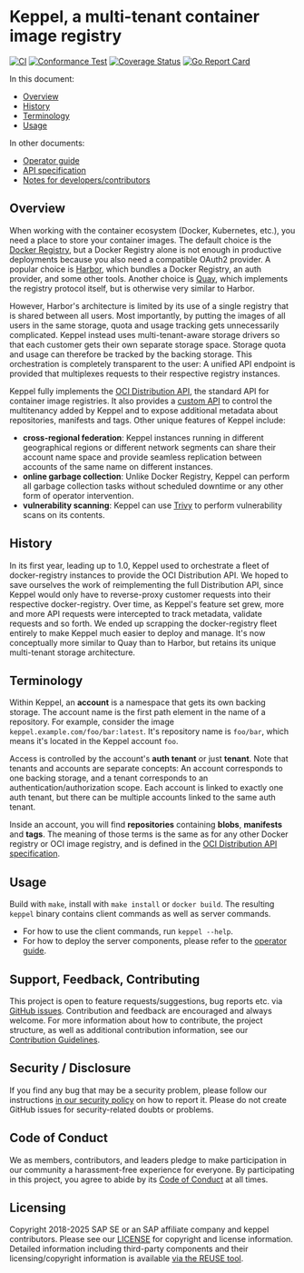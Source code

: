 <!--
SPDX-FileCopyrightText: 2025 SAP SE

SPDX-License-Identifier: Apache-2.0
-->

# Keppel, a multi-tenant container image registry

[![CI](https://github.com/sapcc/keppel/actions/workflows/ci.yaml/badge.svg)](https://github.com/sapcc/keppel/actions/workflows/ci.yaml)
[![Conformance Test](https://github.com/sapcc/keppel/actions/workflows/oci-distribution-conformance.yml/badge.svg)](https://github.com/sapcc/keppel/actions/workflows/oci-distribution-conformance.yml)
[![Coverage Status](https://coveralls.io/repos/github/sapcc/keppel/badge.svg?branch=master)](https://coveralls.io/github/sapcc/keppel?branch=master)
[![Go Report Card](https://goreportcard.com/badge/github.com/sapcc/keppel)](https://goreportcard.com/report/github.com/sapcc/keppel)

In this document:

- [Overview](#overview)
- [History](#history)
- [Terminology](#terminology)
- [Usage](#usage)

In other documents:

- [Operator guide](./docs/operator-guide.md)
- [API specification](./docs/api-spec.md)
- [Notes for developers/contributors](./CONTRIBUTING.md)

## Overview

When working with the container ecosystem (Docker, Kubernetes, etc.), you need a place to store your container images.
The default choice is the [Docker Registry](https://github.com/docker/distribution), but a Docker Registry alone is not
enough in productive deployments because you also need a compatible OAuth2 provider. A popular choice is
[Harbor](https://goharbor.io), which bundles a Docker Registry, an auth provider, and some other tools. Another choice
is [Quay](https://github.com/quay/quay), which implements the registry protocol itself, but is otherwise very similar to
Harbor.

However, Harbor's architecture is limited by its use of a single registry that is shared between all users. Most
importantly, by putting the images of all users in the same storage, quota and usage tracking gets unnecessarily
complicated. Keppel instead uses multi-tenant-aware storage drivers so that each customer gets their own separate
storage space. Storage quota and usage can therefore be tracked by the backing storage. This orchestration is completely
transparent to the user: A unified API endpoint is provided that multiplexes requests to their respective registry
instances.

Keppel fully implements the [OCI Distribution API][dist-api], the standard API for container image registries. It also
provides a [custom API](docs/api-spec.md) to control the multitenancy added by Keppel and to expose additional metadata
about repositories, manifests and tags. Other unique features of Keppel include:

- **cross-regional federation**: Keppel instances running in different geographical regions or different network
  segments can share their account name space and provide seamless replication between accounts of the same name on
  different instances.
- **online garbage collection**: Unlike Docker Registry, Keppel can perform all garbage collection tasks without
  scheduled downtime or any other form of operator intervention.
- **vulnerability scanning**: Keppel can use [Trivy](https://trivy.dev/) to perform vulnerability scans on its contents.

[dist-api]: https://github.com/opencontainers/distribution-spec

## History

In its first year, leading up to 1.0, Keppel used to orchestrate a fleet of docker-registry instances to provide the
OCI Distribution API. We hoped to save ourselves the work of reimplementing the full Distribution API, since Keppel
would only have to reverse-proxy customer requests into their respective docker-registry. Over time, as Keppel's feature
set grew, more and more API requests were intercepted to track metadata, validate requests and so forth. We ended up
scrapping the docker-registry fleet entirely to make Keppel much easier to deploy and manage. It's now conceptually more
similar to Quay than to Harbor, but retains its unique multi-tenant storage architecture.

## Terminology

Within Keppel, an **account** is a namespace that gets its own backing storage. The account name is the first path
element in the name of a repository. For example, consider the image `keppel.example.com/foo/bar:latest`. It's
repository name is `foo/bar`, which means it's located in the Keppel account `foo`.

Access is controlled by the account's **auth tenant** or just **tenant**. Note that tenants and accounts are separate
concepts: An account corresponds to one backing storage, and a tenant corresponds to an authentication/authorization
scope. Each account is linked to exactly one auth tenant, but there can be multiple accounts linked to the same auth
tenant.

Inside an account, you will find **repositories** containing **blobs**, **manifests** and **tags**. The meaning of those
terms is the same as for any other Docker registry or OCI image registry, and is defined in the [OCI Distribution API
specification][dist-api].

## Usage

Build with `make`, install with `make install` or `docker build`. The resulting `keppel` binary contains client commands
as well as server commands.

- For how to use the client commands, run `keppel --help`.
- For how to deploy the server components, please refer to the [operator guide](./docs/operator-guide.md).

## Support, Feedback, Contributing

This project is open to feature requests/suggestions, bug reports etc. via [GitHub issues](https://docs.github.com/en/issues/tracking-your-work-with-issues/using-issues/creating-an-issue). Contribution and feedback are encouraged and always welcome. For more information about how to contribute, the project structure, as well as additional contribution information, see our [Contribution Guidelines](./CONTRIBUTING.md).

## Security / Disclosure

If you find any bug that may be a security problem, please follow our instructions [in our security policy](https://github.com/SAP-cloud-infrastructure/.github/blob/main/SECURITY.md) on how to report it. Please do not create GitHub issues for security-related doubts or problems.

## Code of Conduct

We as members, contributors, and leaders pledge to make participation in our community a harassment-free experience for everyone. By participating in this project, you agree to abide by its [Code of Conduct](https://github.com/SAP-cloud-infrastructure/.github/blob/main/CODE_OF_CONDUCT.md) at all times.

## Licensing

Copyright 2018-2025 SAP SE or an SAP affiliate company and keppel contributors. Please see our [LICENSE](./LICENSE) for copyright and license information. Detailed information including third-party components and their licensing/copyright information is available [via the REUSE tool](https://api.reuse.software/info/github.com/sapcc/keppel).
